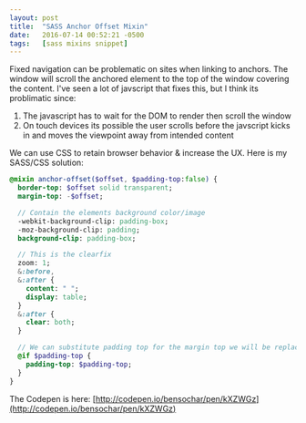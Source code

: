 ```yaml
---
layout: post
title:  "SASS Anchor Offset Mixin"
date:   2016-07-14 00:52:21 -0500
tags:   [sass mixins snippet]
---
```

Fixed navigation can be problematic on sites when linking to anchors. The window will scroll the anchored element to the top of the window covering the content. I've seen a lot of javscript that fixes this, but I think its problimatic since:

1. The javascript has to wait for the DOM to render then scroll the window
2. On touch devices its possible the user scrolls before the javscript kicks in and moves the viewpoint away from intended content

We can use CSS to retain browser behavior & increase the UX. Here is my SASS/CSS solution:

```sass
@mixin anchor-offset($offset, $padding-top:false) {
  border-top: $offset solid transparent;
  margin-top: -$offset;

  // Contain the elements background color/image
  -webkit-background-clip: padding-box;
  -moz-background-clip: padding;
  background-clip: padding-box;

  // This is the clearfix
  zoom: 1;
  &:before,
  &:after {
    content: " ";
    display: table;
  }
  &:after {
    clear: both;
  }

  // We can substitute padding top for the margin top we will be replacing
  @if $padding-top {
    padding-top: $padding-top;
  }
}
```

The Codepen is here: [http://codepen.io/bensochar/pen/kXZWGz](http://codepen.io/bensochar/pen/kXZWGz)